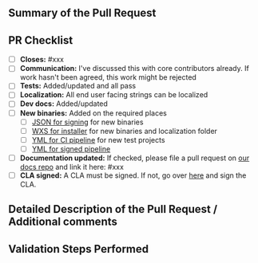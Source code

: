 <!-- Enter a brief description/summary of your PR here. What does it fix/what does it change/how was it tested (even manually, if necessary)? -->
## Summary of the Pull Request

<!-- Please review the items on the PR checklist before submitting-->
## PR Checklist

- [ ] **Closes:** #xxx
- [ ] **Communication:** I've discussed this with core contributors already. If work hasn't been agreed, this work might be rejected
- [ ] **Tests:** Added/updated and all pass
- [ ] **Localization:** All end user facing strings can be localized
- [ ] **Dev docs:** Added/updated
- [ ] **New binaries:** Added on the required places
   - [ ] [JSON for signing](https://github.com/microsoft/PowerToys/blob/main/.pipelines/ESRPSigning_core.json) for new binaries
   - [ ] [WXS for installer](https://github.com/microsoft/PowerToys/blob/main/installer/PowerToysSetup/Product.wxs) for new binaries and localization folder
   - [ ] [YML for CI pipeline](https://github.com/microsoft/PowerToys/blob/main/.pipelines/ci/templates/build-powertoys-steps.yml) for new test projects
   - [ ] [YML for signed pipeline](https://github.com/microsoft/PowerToys/blob/main/.pipelines/release.yml)
- [ ] **Documentation updated:** If checked, please file a pull request on [our docs repo](https://github.com/MicrosoftDocs/windows-uwp/tree/docs/hub/powertoys) and link it here: #xxx
- [ ] **CLA signed:** A CLA must be signed. If not, go over [here](https://cla.opensource.microsoft.com/microsoft/PowerToys) and sign the CLA.

<!-- Provide a more detailed description of the PR, other things fixed or any additional comments/features here -->
## Detailed Description of the Pull Request / Additional comments

<!-- Describe how you validated the behavior. Add automated tests wherever possible, but list manual validation steps taken as well -->
## Validation Steps Performed
